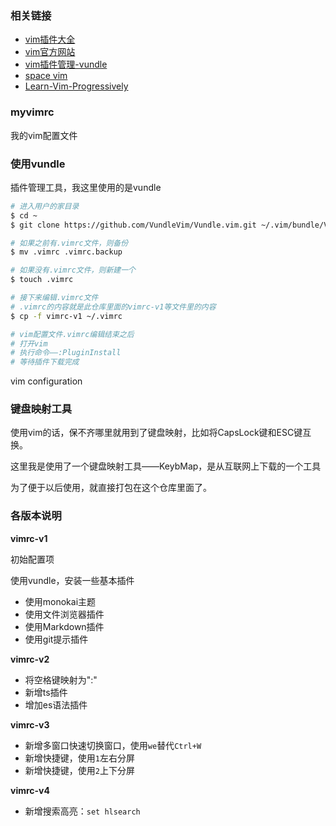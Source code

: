 ### 相关链接

<ul>
<li><a href="https://vimawesome.com/">vim插件大全</a>  </li>
<li><a href="https://www.vim.org/">vim官方网站</a>  </li>
<li><a href="https://github.com/VundleVim/Vundle.vim">vim插件管理-vundle</a></li>
<li><a href="https://spacevim.org/cn/">space vim</a></li>
<li><a href="http://yannesposito.com/Scratch/en/blog/Learn-Vim-Progressively/">Learn-Vim-Progressively</a></li>
</ul>

### myvimrc

我的vim配置文件

### 使用vundle

插件管理工具，我这里使用的是vundle

```bash
# 进入用户的家目录
$ cd ~
$ git clone https://github.com/VundleVim/Vundle.vim.git ~/.vim/bundle/Vundle.vim 

# 如果之前有.vimrc文件，则备份
$ mv .vimrc .vimrc.backup

# 如果没有.vimrc文件，则新建一个
$ touch .vimrc

# 接下来编辑.vimrc文件
# .vimrc的内容就是此仓库里面的vimrc-v1等文件里的内容
$ cp -f vimrc-v1 ~/.vimrc

# vim配置文件.vimrc编辑结束之后
# 打开vim
# 执行命令——:PluginInstall
# 等待插件下载完成
```

vim configuration

### 键盘映射工具

使用vim的话，保不齐哪里就用到了键盘映射，比如将CapsLock键和ESC键互换。

这里我是使用了一个键盘映射工具——KeybMap，是从互联网上下载的一个工具

为了便于以后使用，就直接打包在这个仓库里面了。

### 各版本说明

**vimrc-v1**

初始配置项

使用vundle，安装一些基本插件

* 使用monokai主题
* 使用文件浏览器插件
* 使用Markdown插件
* 使用git提示插件

**vimrc-v2**

* 将空格键映射为":"
* 新增ts插件
* 增加es语法插件

**vimrc-v3**

* 新增多窗口快速切换窗口，使用`we`替代`Ctrl+W`
* 新增快捷键，使用`1`左右分屏
* 新增快捷键，使用`2`上下分屏

**vimrc-v4**

* 新增搜索高亮：`set hlsearch`

